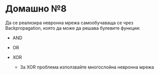 # Домашно №8

Да се реализира невронна мрежа самообучаваща се чрез Backpropagation, която да може да решава булевите функции:

- AND
- OR
- XOR

    - За XOR проблема използвайте многослойна невронна мрежа
